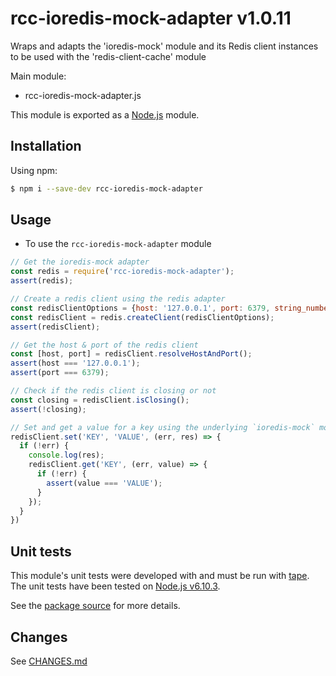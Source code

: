 # rcc-ioredis-mock-adapter v1.0.11
Wraps and adapts the 'ioredis-mock' module and its Redis client instances to be used with the 'redis-client-cache' module

Main module:
- rcc-ioredis-mock-adapter.js

This module is exported as a [Node.js](https://nodejs.org) module.

## Installation

Using npm:
```bash
$ npm i --save-dev rcc-ioredis-mock-adapter
```

## Usage

* To use the `rcc-ioredis-mock-adapter` module
```js
// Get the ioredis-mock adapter
const redis = require('rcc-ioredis-mock-adapter');
assert(redis);

// Create a redis client using the redis adapter
const redisClientOptions = {host: '127.0.0.1', port: 6379, string_number: true};
const redisClient = redis.createClient(redisClientOptions);
assert(redisClient);

// Get the host & port of the redis client
const [host, port] = redisClient.resolveHostAndPort();
assert(host === '127.0.0.1');
assert(port === 6379);

// Check if the redis client is closing or not
const closing = redisClient.isClosing();
assert(!closing);

// Set and get a value for a key using the underlying `ioredis-mock` module's `Redis` client instance's methods
redisClient.set('KEY', 'VALUE', (err, res) => {
  if (!err) {
    console.log(res);
    redisClient.get('KEY', (err, value) => {
      if (!err) {
        assert(value === 'VALUE');
      }
    });
  }
})
```

## Unit tests
This module's unit tests were developed with and must be run with [tape](https://www.npmjs.com/package/tape). The unit tests have been tested on [Node.js v6.10.3](https://nodejs.org/en/blog/release/v6.10.3).  

See the [package source](https://github.com/byron-dupreez/rcc-ioredis-mock-adapter) for more details.

## Changes
See [CHANGES.md](./CHANGES.md)